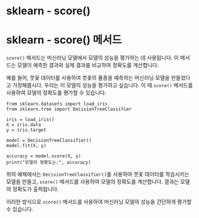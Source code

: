 # sklearn - score()

# sklearn - score() 메서드

`score()` 메서드는 머신러닝 모델에서 모델의 성능을 평가하는 데 사용됩니다. 이 메서드는 모델이 예측한 결과와 실제 결과를 비교하여 정확도를 계산합니다.

예를 들어, 붓꽃 데이터를 사용하여 붓꽃의 품종을 예측하는 머신러닝 모델을 만들었다고 가정해봅시다. 우리는 이 모델의 성능을 평가하고 싶습니다. 이 때 `score()` 메서드를 사용하여 모델의 정확도를 평가할 수 있습니다.

```
from sklearn.datasets import load_iris
from sklearn.tree import DecisionTreeClassifier

iris = load_iris()
X = iris.data
y = iris.target

model = DecisionTreeClassifier()
model.fit(X, y)

accuracy = model.score(X, y)
print("모델의 정확도는:", accuracy)

```

위의 예제에서는 `DecisionTreeClassifier()`를 사용하여 붓꽃 데이터를 학습시키는 모델을 만들고, `score()` 메서드를 사용하여 모델의 정확도를 계산합니다. 결과는 모델의 정확도가 출력됩니다.

이러한 방식으로 `score()` 메서드를 사용하여 머신러닝 모델의 성능을 간단하게 평가할 수 있습니다.